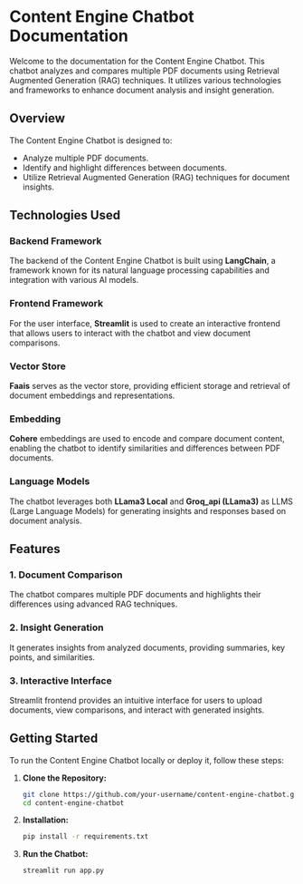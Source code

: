 # Content Engine Chatbot Documentation

Welcome to the documentation for the Content Engine Chatbot. This chatbot analyzes and compares multiple PDF documents using Retrieval Augmented Generation (RAG) techniques. It utilizes various technologies and frameworks to enhance document analysis and insight generation.

## Overview

The Content Engine Chatbot is designed to:

- Analyze multiple PDF documents.
- Identify and highlight differences between documents.
- Utilize Retrieval Augmented Generation (RAG) techniques for document insights.

## Technologies Used

### Backend Framework

The backend of the Content Engine Chatbot is built using **LangChain**, a framework known for its natural language processing capabilities and integration with various AI models.

### Frontend Framework

For the user interface, **Streamlit** is used to create an interactive frontend that allows users to interact with the chatbot and view document comparisons.

### Vector Store

**Faais** serves as the vector store, providing efficient storage and retrieval of document embeddings and representations.

### Embedding

**Cohere** embeddings are used to encode and compare document content, enabling the chatbot to identify similarities and differences between PDF documents.

### Language Models

The chatbot leverages both **LLama3 Local** and **Groq_api (LLama3)** as LLMS (Large Language Models) for generating insights and responses based on document analysis.

## Features

### 1. Document Comparison

The chatbot compares multiple PDF documents and highlights their differences using advanced RAG techniques.

### 2. Insight Generation

It generates insights from analyzed documents, providing summaries, key points, and similarities.

### 3. Interactive Interface

Streamlit frontend provides an intuitive interface for users to upload documents, view comparisons, and interact with generated insights.

## Getting Started

To run the Content Engine Chatbot locally or deploy it, follow these steps:

1. **Clone the Repository:**
   ```bash
   git clone https://github.com/your-username/content-engine-chatbot.git
   cd content-engine-chatbot


2. **Installation:**
   ```bash
   pip install -r requirements.txt

3. **Run the Chatbot:**
    ```bash
    streamlit run app.py